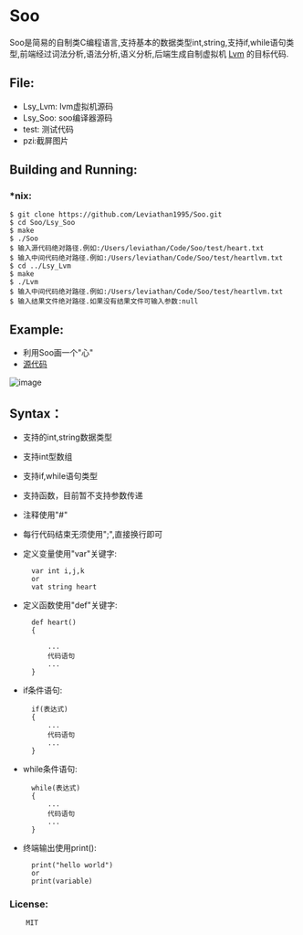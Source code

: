 # Soo
Soo是简易的自制类C编程语言,支持基本的数据类型int,string,支持if,while语句类型,前端经过词法分析,语法分析,语义分析,后端生成自制虚拟机 [Lvm](https://github.com/Leviathan1995/Lvm) 的目标代码.

## File:
* Lsy_Lvm: lvm虚拟机源码
* Lsy_Soo: soo编译器源码
* test:    测试代码
* pzi:截屏图片


## Building and Running:

### *nix:
	$ git clone https://github.com/Leviathan1995/Soo.git
	$ cd Soo/Lsy_Soo
	$ make
	$ ./Soo
	$ 输入源代码绝对路径.例如:/Users/leviathan/Code/Soo/test/heart.txt
	$ 输入中间代码绝对路径.例如:/Users/leviathan/Code/Soo/test/heartlvm.txt
	$ cd ../Lsy_Lvm
	$ make
	$ ./Lvm
	$ 输入中间代码绝对路径.例如:/Users/leviathan/Code/Soo/test/heartlvm.txt
	$ 输入结果文件绝对路径.如果没有结果文件可输入参数:null
	
## Example:
* 利用Soo画一个"心"
* [源代码](https://github.com/Leviathan1995/Soo/blob/master/test/heart.txt)

![image](https://github.com/Leviathan1995/Soo/blob/master/pzi/heart.png)

## Syntax：

* 支持的int,string数据类型
* 支持int型数组
* 支持if,while语句类型
* 支持函数，目前暂不支持参数传递
* 注释使用"#"
* 每行代码结束无须使用";",直接换行即可
* 定义变量使用"var"关键字:
			
		var int i,j,k
		or
		vat string heart
* 定义函数使用"def"关键字:
		
		def heart()
		{
		
			...
			代码语句
			...
		}
* if条件语句:
		
		if(表达式)
		{
			...
			代码语句
			...
		}
* while条件语句:
	
		while(表达式)
		{
			...
			代码语句
			...
		}
* 终端输出使用print():

		print("hello world")
		or
		print(variable)


### License:
	
		MIT
